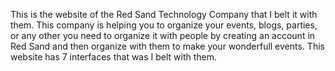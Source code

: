 This is the website of the Red Sand Technology Company that I belt it with them. This company is helping you to organize your events, blogs, parties, or any other you need to organize it with people by creating an account in Red Sand and then organize with them to make your wonderfull events.
This website has 7 interfaces that was I belt with them.
